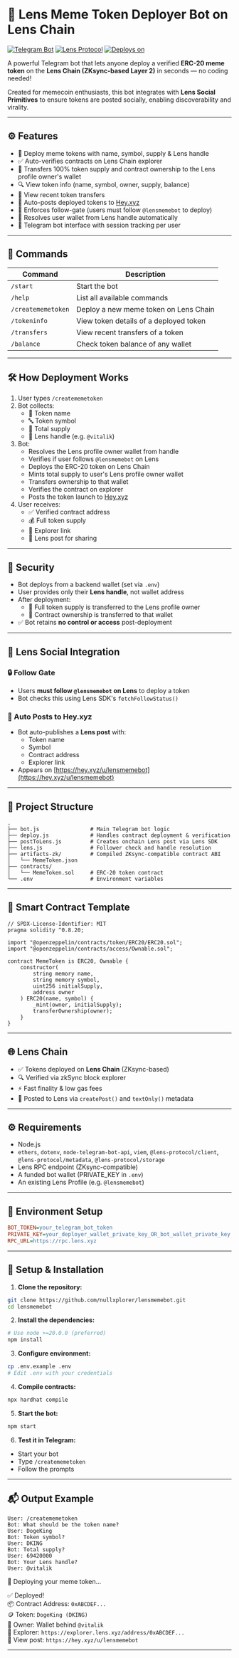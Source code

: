 # 🚀 Lens Meme Token Deployer Bot on Lens Chain

[![Telegram Bot](https://img.shields.io/badge/Telegram-Bot-blue.svg?logo=telegram)](https://t.me/your_bot_username)
[![Lens Protocol](https://img.shields.io/badge/Built%20for-Lens%20Chain-purple.svg)](https://lens.xyz)
[![Deploys on](https://img.shields.io/badge/Deploys%20on-Lens%20Chain-29b6f6.svg)](https://hey.xyz)

A powerful Telegram bot that lets anyone deploy a verified **ERC-20 meme token** on the **Lens Chain (ZKsync-based Layer 2)** in seconds — no coding needed!

Created for memecoin enthusiasts, this bot integrates with **Lens Social Primitives** to ensure tokens are posted socially, enabling discoverability and virality.

---

## ⚙️ Features

- 🔧 Deploy meme tokens with name, symbol, supply & Lens handle
- ✅ Auto-verifies contracts on Lens Chain explorer
- 👑 Transfers 100% token supply and contract ownership to the Lens profile owner's wallet
- 🔍 View token info (name, symbol, owner, supply, balance)
- 🔄 View recent token transfers
- 📢 Auto-posts deployed tokens to [Hey.xyz](https://hey.xyz/u/lensmemebot)
- 👣 Enforces follow-gate (users must follow `@lensmemebot` to deploy)
- 🌿 Resolves user wallet from Lens handle automatically
- 💬 Telegram bot interface with session tracking per user

---

## 🧪 Commands

| Command              | Description                              |
|----------------------|------------------------------------------|
| `/start`             | Start the bot                            |
| `/help`              | List all available commands              |
| `/creatememetoken`   | Deploy a new meme token on Lens Chain    |
| `/tokeninfo`         | View token details of a deployed token   |
| `/transfers`         | View recent transfers of a token         |
| `/balance`           | Check token balance of any wallet        |

---

## 🛠 How Deployment Works

1. User types `/creatememetoken`
2. Bot collects:
   - 📛 Token name
   - 🔤 Token symbol
   - 🔢 Total supply
   - 🌿 Lens handle (e.g. `@vitalik`)
3. Bot:
   - Resolves the Lens profile owner wallet from handle
   - Verifies if user follows `@lensmemebot` on Lens
   - Deploys the ERC-20 token on Lens Chain
   - Mints total supply to user's Lens profile owner wallet
   - Transfers ownership to that wallet
   - Verifies the contract on explorer
   - Posts the token launch to [Hey.xyz](https://hey.xyz/u/lensmemebot)
4. User receives:
   - ✅ Verified contract address
   - 💰 Full token supply
   - 🔗 Explorer link
   - 📢 Lens post for sharing

---

## 🔐 Security

- Bot deploys from a backend wallet (set via `.env`)
- User provides only their **Lens handle**, not wallet address
- After deployment:
  - 💸 Full token supply is transferred to the Lens profile owner
  - 👑 Contract ownership is transferred to that wallet
- ✅ Bot retains **no control or access** post-deployment

---

## 📢 Lens Social Integration

### 🔒 Follow Gate
- Users **must follow `@lensmemebot` on Lens** to deploy a token
- Bot checks this using Lens SDK's `fetchFollowStatus()`

### 📝 Auto Posts to Hey.xyz
- Bot auto-publishes a **Lens post** with:
  - Token name
  - Symbol
  - Contract address
  - Explorer link
- Appears on [https://hey.xyz/u/lensmemebot](https://hey.xyz/u/lensmemebot)

---

## 📁 Project Structure

```
.
├── bot.js                # Main Telegram bot logic
├── deploy.js             # Handles contract deployment & verification
├── postToLens.js         # Creates onchain Lens post via Lens SDK
├── lens.js               # Follower check and handle resolution
├── artifacts-zk/         # Compiled ZKsync-compatible contract ABI
│   └── MemeToken.json
├── contracts/
│   └── MemeToken.sol     # ERC-20 token contract
└── .env                  # Environment variables
```

---

## 🧱 Smart Contract Template

```solidity
// SPDX-License-Identifier: MIT
pragma solidity ^0.8.20;

import "@openzeppelin/contracts/token/ERC20/ERC20.sol";
import "@openzeppelin/contracts/access/Ownable.sol";

contract MemeToken is ERC20, Ownable {
    constructor(
        string memory name,
        string memory symbol,
        uint256 initialSupply,
        address owner
    ) ERC20(name, symbol) {
        _mint(owner, initialSupply);
        transferOwnership(owner);
    }
}
```

---

## 🌐 Lens Chain
- ✅ Tokens deployed on **Lens Chain** (ZKsync-based)
- 🔍 Verified via zkSync block explorer
- ⚡ Fast finality & low gas fees
- 📢 Posted to Lens via `createPost()` and `textOnly()` metadata

---

## ⚙️ Requirements

- Node.js
- `ethers`, `dotenv`, `node-telegram-bot-api`, `viem`, `@lens-protocol/client`, `@lens-protocol/metadata`, `@lens-protocol/storage`
- Lens RPC endpoint (ZKsync-compatible)
- A funded bot wallet (PRIVATE_KEY in `.env`)
- An existing Lens Profile (e.g. `@lensmemebot`)

---

## 🧪 Environment Setup

```ini
BOT_TOKEN=your_telegram_bot_token
PRIVATE_KEY=your_deployer_wallet_private_key_OR_bot_wallet_private_key
RPC_URL=https://rpc.lens.xyz
```

---

## 🚀 Setup & Installation

1. **Clone the repository:**

```bash
git clone https://github.com/nullxplorer/lensmemebot.git
cd lensmemebot
```
2. **Install the dependencies:**

```bash
# Use node >=20.0.0 (preferred)
npm install
```

3. **Configure environment:**

```bash
cp .env.example .env
# Edit .env with your credentials
```

4. **Compile contracts:**

```bash
npx hardhat compile
```

5. **Start the bot:**

```bash
npm start
```

6. **Test it in Telegram:**

- Start your bot
- Type `/creatememetoken`
- Follow the prompts

---

## 📬 Output Example

```text
User: /creatememetoken
Bot: What should be the token name?
User: DogeKing
Bot: Token symbol?
User: DKING
Bot: Total supply?
User: 69420000
Bot: Your Lens handle?
User: @vitalik
```

🚀 Deploying your meme token...

✅ Deployed!  
📦 Contract Address: `0xABCDEF...`  
🪙 Token: `DogeKing (DKING)`  
👑 Owner: Wallet behind `@vitalik`  
🔗 Explorer: `https://explorer.lens.xyz/address/0xABCDEF...`  
📢 View post: `https://hey.xyz/u/lensmemebot`  

---
